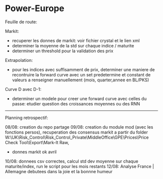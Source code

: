 # Power-Europe

Feuille de route:

Markit:
- recuperer les donnes de markit: voir fichier crystal et le lien xml
- determiner la moyenne de la std sur chaque indice / maturite
- determiner un threshold pour la validation des prix

Extrapolation:
- pour les indices avec suffisamment de prix, determiner une maniere de recontruire la forward curve avec un set predetermine et constant de valeurs a renseigner manuellement (mois, quarter,annee en BL/PKS)

Curve D avec D-1:
- determiner un modele pour creer une forward curve avec celles du passe: etudier question des croissances moyennes ou des RNN

--------------------------------------------------------------------------------------------------------------------------------------------------------
Planning retrospectif:

08/08: creation du repo partage
09/08: creation du module mod (avec les fonctions persos), recuperation des consensus markit a partir du folder W:\UK\Risk_Control\Risk_Control_Private\MiddleOffice\GPE\Prices\Price Check Tool\Export\Mark-It Raw,

- donnes markit ok avril

10/08: donnees csv correctes, calcul std dev moyenne sur chaque maturite/index, run le script pour les mois restants
12/08: Analyse France | Allemagne debutees dans la joie et la bonnne humeur


